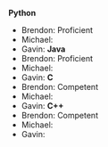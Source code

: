 **Python**
- Brendon: Proficient
- Michael:
- Gavin:
**Java**
- Brendon: Proficient
- Michael: 
- Gavin: 
**C**
- Brendon: Competent
- Michael:
- Gavin:
**C++**
- Brendon: Competent
- Michael:
- Gavin:
